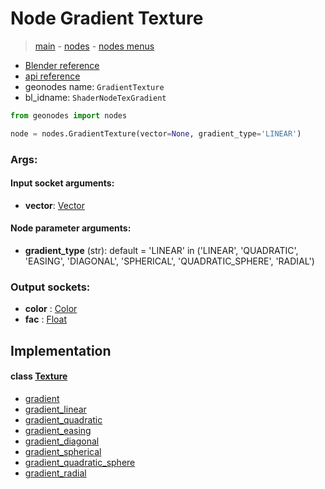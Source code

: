 # Node Gradient Texture

> [main](../structure.md) - [nodes](nodes.md) - [nodes menus](nodes_menus.md)

- [Blender reference](https://docs.blender.org/manual/en/latest/modeling/geometry_nodes/texture/gradient.html)
- [api reference](https://docs.blender.org/api/current/bpy.types.ShaderNodeTexGradient.html)
- geonodes name: `GradientTexture`
- bl_idname: `ShaderNodeTexGradient`

```python
from geonodes import nodes

node = nodes.GradientTexture(vector=None, gradient_type='LINEAR')
```

### Args:

#### Input socket arguments:

- **vector**: [Vector](Vector.md)

#### Node parameter arguments:

- **gradient_type** (str): default = 'LINEAR' in ('LINEAR', 'QUADRATIC', 'EASING', 'DIAGONAL', 'SPHERICAL', 'QUADRATIC_SPHERE', 'RADIAL')

### Output sockets:

- **color** : [Color](Color.md)
- **fac** : [Float](Float.md)

## Implementation

#### class [Texture](Texture.md)

 - [gradient](Texture.md#gradient-staticmethod)
 - [gradient_linear](Texture.md#gradient_linear-staticmethod)
 - [gradient_quadratic](Texture.md#gradient_quadratic-staticmethod)
 - [gradient_easing](Texture.md#gradient_easing-staticmethod)
 - [gradient_diagonal](Texture.md#gradient_diagonal-staticmethod)
 - [gradient_spherical](Texture.md#gradient_spherical-staticmethod)
 - [gradient_quadratic_sphere](Texture.md#gradient_quadratic_sphere-staticmethod)
 - [gradient_radial](Texture.md#gradient_radial-staticmethod)
